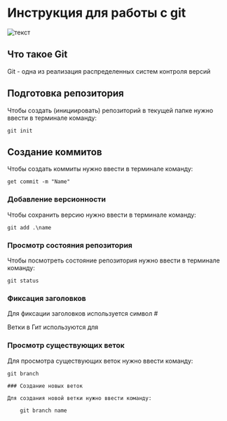 # **Инструкция для работы с git**

![текст](DSC_8441.jpg)
## Что такое Git

Git - одна из реализация распределенных систем контроля версий

## Подготовка репозитория

Чтобы создать (инициировать) репозиторий в текущей папке нужно ввести в терминале команду:

    git init


## Создание коммитов

Чтобы создать коммиты нужно ввести в терминале команду:

    get commit -m "Name"

### Добавление версионности

Чтобы сохранить версию нужно ввести в терминале команду:

    git add .\name

### Просмотр состояния репозитория

Чтобы посмотреть состояние репозитория нужно ввести в терминале команду:

    git status
    
### Фиксация заголовков
Для фиксации заголовков используется символ #

Ветки  в Гит используются для

### Просмотр существующих веток

Для просмотра существующих веток нужно ввести команду:

    git branch

    ### Создание новых веток

    Для создания новой ветки нужно ввести команду:

        git branch name
        